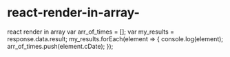 # react-render-in-array-
react render in array
var arr_of_times = []; 
    var my_results = response.data.result;
    my_results.forEach(element => {
    console.log(element);
    arr_of_times.push(element.cDate);
    });
